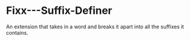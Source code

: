 # Fixx---Suffix-Definer
An extension that takes in a word and breaks it apart into all the suffixes it contains. 
